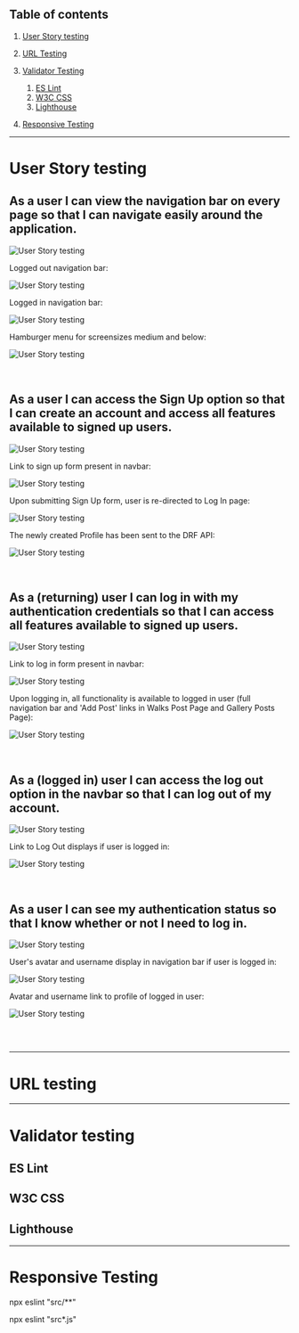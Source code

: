 ## Table of contents

1. [User Story testing](#user-story-testing)

2. [URL Testing](#url-testing)

3. [Validator Testing](#validator-testing)
    1. [ES Lint](#es-lint)
    2. [W3C CSS](#w3c-css)
    3. [Lighthouse](#lighthouse)

4. [Responsive Testing](#responsive-testing)

***

# User Story testing

## As a user I can view the navigation bar on every page so that I can navigate easily around the application.

![User Story testing](../pp5-react-frontend-the-winding-path/src/assets/testing_screenshots/ac_navbar.png)

Logged out navigation bar: 

![User Story testing](../pp5-react-frontend-the-winding-path/src/assets/testing_screenshots/logged_out_nav.png)

Logged in navigation bar: 

![User Story testing](../pp5-react-frontend-the-winding-path/src/assets/testing_screenshots/logged_in_nav.png)

Hamburger menu for screensizes medium and below: 

![User Story testing](../pp5-react-frontend-the-winding-path/src/assets/testing_screenshots/hamburger_menu.png)

<br>

## As a user I can access the Sign Up option so that I can create an account and access all features available to signed up users.

![User Story testing](../pp5-react-frontend-the-winding-path/src/assets/testing_screenshots/ac_signup.png)

Link to sign up form present in navbar:

![User Story testing](../pp5-react-frontend-the-winding-path/src/assets/testing_screenshots/signup_link.png)

Upon submitting Sign Up form, user is re-directed to Log In page:

![User Story testing](../pp5-react-frontend-the-winding-path/src/assets/testing_screenshots/login.png)

The newly created Profile has been sent to the DRF API: 

![User Story testing](../pp5-react-frontend-the-winding-path/src/assets/testing_screenshots/new_profile.png)

<br>

## As a (returning) user I can log in with my authentication credentials so that I can access all features available to signed up users.

![User Story testing](../pp5-react-frontend-the-winding-path/src/assets/testing_screenshots/ac_login.png)

Link to log in form present in navbar: 

![User Story testing](../pp5-react-frontend-the-winding-path/src/assets/testing_screenshots/login_link.png)

Upon logging in, all functionality is available to logged in user (full navigation bar and 'Add Post' links in Walks Post Page and Gallery Posts Page):

![User Story testing](../pp5-react-frontend-the-winding-path/src/assets/testing_screenshots/full_functionality.png)

<br>

## As a (logged in) user I can access the log out option in the navbar so that I can log out of my account.

![User Story testing](../pp5-react-frontend-the-winding-path/src/assets/testing_screenshots/ac_logout.png)

Link to Log Out displays if user is logged in: 

![User Story testing](../pp5-react-frontend-the-winding-path/src/assets/testing_screenshots/logout_link.png)

<br>

## As a user I can see my authentication status so that I know whether or not I need to log in.

![User Story testing](../pp5-react-frontend-the-winding-path/src/assets/testing_screenshots/ac_authentication.png)

User's avatar and username display in navigation bar if user is logged in: 

![User Story testing](../pp5-react-frontend-the-winding-path/src/assets/testing_screenshots/avatar_username.png)

Avatar and username link to profile of logged in user: 

![User Story testing](../pp5-react-frontend-the-winding-path/src/assets/testing_screenshots/profile.png)

<br>

## 



***

# URL testing

***

# Validator testing

## ES Lint

## W3C CSS

## Lighthouse

***

# Responsive Testing






<!-- check all files -->
npx eslint "src/**" 

<!-- check just js files -->
npx eslint "src*.js"